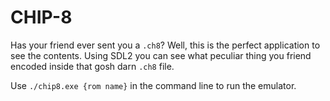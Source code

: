 # CHIP-8

Has your friend ever sent you a `.ch8`? Well, this is the perfect application
to see the contents. Using SDL2 you can see what peculiar thing you friend encoded
inside that gosh darn `.ch8` file.

Use `./chip8.exe {rom name}` in the command line to run the emulator.